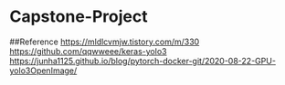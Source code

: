 # Capstone-Project

##Reference
https://mldlcvmjw.tistory.com/m/330
https://github.com/qqwweee/keras-yolo3
https://junha1125.github.io/blog/pytorch-docker-git/2020-08-22-GPU-yolo3OpenImage/

